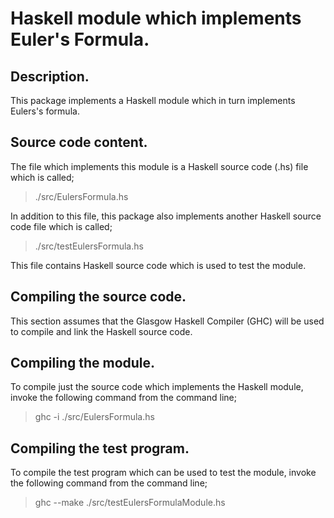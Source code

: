 Haskell module which implements Euler's Formula.
================================================

Description.
------------

This package implements a Haskell module which in turn implements Eulers's formula.


Source code content.
--------------------

The file which implements this module is a Haskell source code (.hs) file which is called;

>  ./src/EulersFormula.hs

In addition to this file, this package also implements another Haskell source code file which is
called;

>  ./src/testEulersFormula.hs

This file contains Haskell source code which is used to test the module.


Compiling the source code.
--------------------------

This section assumes that the Glasgow Haskell Compiler (GHC) will be used to compile and link the
Haskell source code.

Compiling the module.
---------------------

To compile just the source code which implements the Haskell module, invoke the following command
from the command line;

>  ghc -i ./src/EulersFormula.hs

Compiling the test program.
---------------------------

To compile the test program which can be used to test the module, invoke the following command from
the command line;

> ghc --make ./src/testEulersFormulaModule.hs
